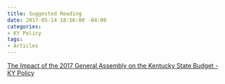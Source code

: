 ```yaml
---
title: Suggested Reading
date: 2017-05-14 18:56:00 -04:00
categories:
- KY Policy
tags:
- Articles
---
```


<a class="embedly-card" href="http://kypolicy.org/impact-2017-general-assembly-kentucky-state-budget/">The Impact of the 2017 General Assembly on the Kentucky State Budget - KY Policy</a><script async src="//cdn.embedly.com/widgets/platform.js" charset="UTF-8"></script>